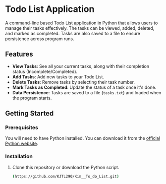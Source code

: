 # Todo List Application

A command-line based Todo List application in Python that allows users to manage their tasks effectively. The tasks can be viewed, added, deleted, and marked as completed. Tasks are also saved to a file to ensure persistence across program runs.

## Features

- **View Tasks**: See all your current tasks, along with their completion status (Incomplete/Completed).
- **Add Tasks**: Add new tasks to your Todo List.
- **Delete Tasks**: Remove tasks by selecting their task number.
- **Mark Tasks as Completed**: Update the status of a task once it's done.
- **Data Persistence**: Tasks are saved to a file (`tasks.txt`) and loaded when the program starts.

## Getting Started

### Prerequisites

You will need to have Python installed. You can download it from the [official Python website](https://www.python.org/downloads/).

### Installation

1. Clone this repository or download the Python script.
   ```bash
   (https://github.com/KJTL290/Kim__To_do_List.git)
   ```
